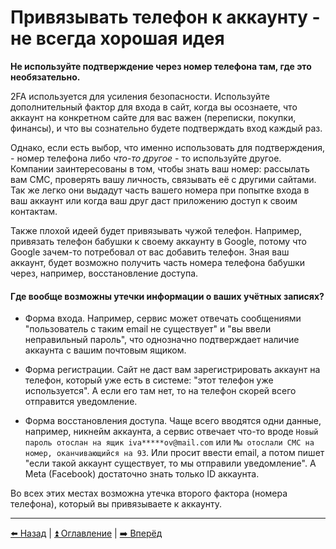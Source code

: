# Привязывать телефон к аккаунту - не всегда хорошая идея

**Не используйте подтверждение через номер телефона там, где это необязательно.**

2FA используется для усиления безопасности. Используйте дополнительный фактор для входа в сайт, когда вы осознаете,
что аккаунт на конкретном сайте для вас важен (переписки, покупки, финансы), и что вы сознательно будете подтверждать вход каждый раз.

Однако, если есть выбор, что именно использовать для подтверждения, - номер телефона либо _что-то другое_ - то используйте другое.
Компании заинтересованы в том, чтобы знать ваш номер: рассылать вам СМС, проверять вашу личность, связывать её с другими сайтами.
Так же легко они выдадут часть вашего номера при попытке входа в ваш аккаунт или когда ваш друг даст приложению доступ к своим контактам.

Также плохой идеей будет привязывать чужой телефон. Например, привязать телефон бабушки к своему аккаунту в Google, потому что Google зачем-то потребовал от вас добавить телефон.
Зная ваш аккаунт, будет возможно получить часть номера телефона бабушки через, например, восстановление доступа.

#### Где вообще возможны утечки информации о ваших учётных записях?

* Форма входа. Например, сервис может отвечать сообщениями "пользователь с таким email не существует" и "вы ввели неправильный пароль", что однозначно 
подтверждает наличие аккаунта с вашим почтовым ящиком.

* Форма регистрации. Сайт не даст вам зарегистрировать аккаунт на телефон, который уже есть в системе: "этот телефон уже используется". А если его там нет, то на телефон скорей всего отправится уведомление.

* Форма восстановления доступа. Чаще всего вводятся одни данные, например, никнейм аккаунта, а сервис отвечает что-то вроде `Новый пароль отослан на ящик iva*****ov@mail.com` или `Мы отослали СМС на номер, оканчивающийся на 93`. Или просит ввести email, а потом пишет "если такой аккаунт существует, то мы отправили уведомление". А Meta (Facebook) достаточно знать только ID аккаунта.

Во всех этих местах возможна утечка второго фактора (номера телефона), который вы привязываете к аккаунту.

---

[⬅️ Назад](./development.md) | [⏫ Оглавление](../README.md) | [➡️ Вперёд](./deleteme.md)
